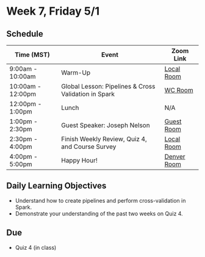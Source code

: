 # Week 7, Friday 5/1

## Schedule
| Time (MST)                  | Event                             | Zoom Link                                    |
|-----------------------|-----------------------------------|----------------------------------------------|
| 9:00am - 10:00am | Warm-Up                 | [Local Room](https://generalassembly.zoom.us/j/4539501986?pwd=NVZoQ2s1NXRZckVoc0RkQ2NTbCs1Zz09) |
| 10:00am - 12:00pm | Global Lesson: Pipelines & Cross Validation in Spark | [WC Room](https://generalassembly.zoom.us/j/620270527?pwd=Tkdpc29RZ0tCdGVpUjJDVGFHd3d0Zz09)   |
| 12:00pm - 1:00pm | Lunch                       | N/A |
| 1:00pm - 2:30pm | Guest Speaker: Joseph Nelson | [Guest Room](https://generalassembly.zoom.us/j/346509440?pwd=MmlXeEhCOG81TTE2a1ZzSmczQW5hUT09) |
| 2:30pm - 4:00pm | Finish Weekly Review, Quiz 4, and Course Survey | [Local Room](https://generalassembly.zoom.us/j/4539501986?pwd=NVZoQ2s1NXRZckVoc0RkQ2NTbCs1Zz09) |
| 4:00pm - 5:00pm  | Happy Hour! | [Denver Room](https://generalassembly.zoom.us/j/446850996?pwd=Z1FMdWUrOXZOWkRxNU9kUWFNQnU4dz09)   |

## Daily Learning Objectives
- Understand how to create pipelines and perform cross-validation in Spark.
- Demonstrate your understanding of the past two weeks on Quiz 4.

## Due
- Quiz 4 (in class)

